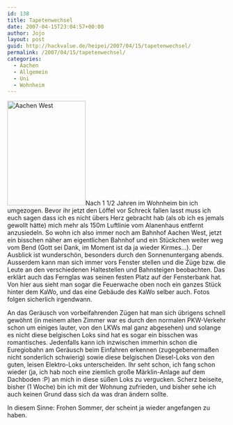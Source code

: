 ```yaml
---
id: 138
title: Tapetenwechsel
date: 2007-04-15T23:04:57+00:00
author: Jojo
layout: post
guid: http://hackvalue.de/heipei/2007/04/15/tapetenwechsel/
permalink: /2007/04/15/tapetenwechsel/
categories:
  - Aachen
  - Allgemein
  - Uni
  - Wohnheim
---
```

[<img src="https://farm1.static.flickr.com/254/460242836_8953183fee_m.jpg" width="180" height="240" alt="Aachen West" class="alignleft" />](https://secure.flickr.com/photos/heipei/460242836/ "Photo Sharing")Nach 1 1/2 Jahren im Wohnheim bin ich umgezogen. Bevor ihr jetzt den Löffel vor Schreck fallen lasst muss ich euch sagen dass ich es nicht übers Herz gebracht hab (als ob ich es jemals gewollt hätte) mich mehr als 150m Luftlinie vom Alanenhaus entfernt anzusiedeln. So wohn ich also immer noch am Bahnhof Aachen West, jetzt ein bisschen näher am eigentlichen Bahnhof und ein Stückchen weiter weg vom Bend (Gott sei Dank, im Moment ist da ja wieder Kirmes&#8230;). Der Ausblick ist wunderschön, besonders durch den Sonnenuntergang abends. Ausserdem kann man sich immer vors Fenster stellen und die Züge bzw. die Leute an den verschiedenen Haltestellen und Bahnsteigen beobachten. Das erklärt auch das Fernglas was seinen festen Platz auf der Fensterbank hat. Von hier aus sieht man sogar die Feuerwache oben noch ein ganzes Stück hinter dem KaWo, und das eine Gebäude des KaWo selber auch. Fotos folgen sicherlich irgendwann.
  
An das Geräusch von vorbeifahrenden Zügen hat man sich übrigens schnell gewöhnt (in meinem alten Zimmer war es durch den normalen PKW-Verkehr schon um einiges lauter, von den LKWs mal ganz abgesehen) und solange es nicht diese belgischen Loks sind hat es sogar ein bisschen was romantisches. Jedenfalls kann ich inzwischen immerhin schon die Euregiobahn am Geräusch beim Einfahren erkennen (zugegebenermaßen nicht sonderlich schwierig) sowie diese belgischen Diesel-Loks von den guten, leisen Elektro-Loks unterscheiden. Ihr seht schon, ich fang schon wieder (ja, ich hab noch eine ziemlich große Märklin-Anlage auf dem Dachboden :P) an mich in diese süßen Loks zu vergucken. Scherz beiseite, bisher (1 Woche) bin ich mit der Wohnung zufrieden, und bisher sehe ich auch keinen Grund dass sich da was dran ändern sollte.
  
In diesem Sinne: Frohen Sommer, der scheint ja wieder angefangen zu haben.
